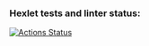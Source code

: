 ### Hexlet tests and linter status:
[![Actions Status](https://github.com/EvgenyKazban/java-project-61/workflows/hexlet-check/badge.svg)](https://github.com/EvgenyKazban/java-project-61/actions)